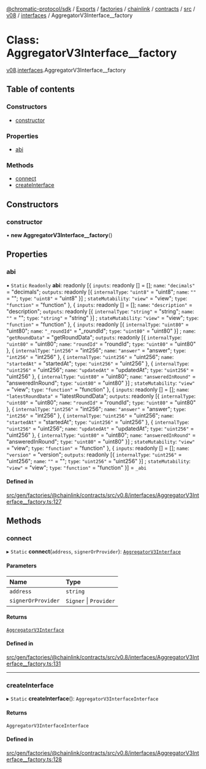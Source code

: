 [@chromatic-protocol/sdk](../README.md) / [Exports](../modules.md) / [factories](../modules/factories.md) / [chainlink](../modules/factories.chainlink.md) / [contracts](../modules/factories.chainlink.contracts.md) / [src](../modules/factories.chainlink.contracts.src.md) / [v08](../modules/factories.chainlink.contracts.src.v08.md) / [interfaces](../modules/factories.chainlink.contracts.src.v08.interfaces.md) / AggregatorV3Interface\_\_factory

# Class: AggregatorV3Interface\_\_factory

[v08](../modules/factories.chainlink.contracts.src.v08.md).[interfaces](../modules/factories.chainlink.contracts.src.v08.interfaces.md).AggregatorV3Interface__factory

## Table of contents

### Constructors

- [constructor](factories.chainlink.contracts.src.v08.interfaces.AggregatorV3Interface__factory.md#constructor)

### Properties

- [abi](factories.chainlink.contracts.src.v08.interfaces.AggregatorV3Interface__factory.md#abi)

### Methods

- [connect](factories.chainlink.contracts.src.v08.interfaces.AggregatorV3Interface__factory.md#connect)
- [createInterface](factories.chainlink.contracts.src.v08.interfaces.AggregatorV3Interface__factory.md#createinterface)

## Constructors

### constructor

• **new AggregatorV3Interface__factory**()

## Properties

### abi

▪ `Static` `Readonly` **abi**: readonly [{ `inputs`: readonly [] = []; `name`: ``"decimals"`` = "decimals"; `outputs`: readonly [{ `internalType`: ``"uint8"`` = "uint8"; `name`: ``""`` = ""; `type`: ``"uint8"`` = "uint8" }] ; `stateMutability`: ``"view"`` = "view"; `type`: ``"function"`` = "function" }, { `inputs`: readonly [] = []; `name`: ``"description"`` = "description"; `outputs`: readonly [{ `internalType`: ``"string"`` = "string"; `name`: ``""`` = ""; `type`: ``"string"`` = "string" }] ; `stateMutability`: ``"view"`` = "view"; `type`: ``"function"`` = "function" }, { `inputs`: readonly [{ `internalType`: ``"uint80"`` = "uint80"; `name`: ``"_roundId"`` = "\_roundId"; `type`: ``"uint80"`` = "uint80" }] ; `name`: ``"getRoundData"`` = "getRoundData"; `outputs`: readonly [{ `internalType`: ``"uint80"`` = "uint80"; `name`: ``"roundId"`` = "roundId"; `type`: ``"uint80"`` = "uint80" }, { `internalType`: ``"int256"`` = "int256"; `name`: ``"answer"`` = "answer"; `type`: ``"int256"`` = "int256" }, { `internalType`: ``"uint256"`` = "uint256"; `name`: ``"startedAt"`` = "startedAt"; `type`: ``"uint256"`` = "uint256" }, { `internalType`: ``"uint256"`` = "uint256"; `name`: ``"updatedAt"`` = "updatedAt"; `type`: ``"uint256"`` = "uint256" }, { `internalType`: ``"uint80"`` = "uint80"; `name`: ``"answeredInRound"`` = "answeredInRound"; `type`: ``"uint80"`` = "uint80" }] ; `stateMutability`: ``"view"`` = "view"; `type`: ``"function"`` = "function" }, { `inputs`: readonly [] = []; `name`: ``"latestRoundData"`` = "latestRoundData"; `outputs`: readonly [{ `internalType`: ``"uint80"`` = "uint80"; `name`: ``"roundId"`` = "roundId"; `type`: ``"uint80"`` = "uint80" }, { `internalType`: ``"int256"`` = "int256"; `name`: ``"answer"`` = "answer"; `type`: ``"int256"`` = "int256" }, { `internalType`: ``"uint256"`` = "uint256"; `name`: ``"startedAt"`` = "startedAt"; `type`: ``"uint256"`` = "uint256" }, { `internalType`: ``"uint256"`` = "uint256"; `name`: ``"updatedAt"`` = "updatedAt"; `type`: ``"uint256"`` = "uint256" }, { `internalType`: ``"uint80"`` = "uint80"; `name`: ``"answeredInRound"`` = "answeredInRound"; `type`: ``"uint80"`` = "uint80" }] ; `stateMutability`: ``"view"`` = "view"; `type`: ``"function"`` = "function" }, { `inputs`: readonly [] = []; `name`: ``"version"`` = "version"; `outputs`: readonly [{ `internalType`: ``"uint256"`` = "uint256"; `name`: ``""`` = ""; `type`: ``"uint256"`` = "uint256" }] ; `stateMutability`: ``"view"`` = "view"; `type`: ``"function"`` = "function" }] = `_abi`

#### Defined in

[src/gen/factories/@chainlink/contracts/src/v0.8/interfaces/AggregatorV3Interface__factory.ts:127](https://github.com/chromatic-protocol/sdk/blob/9f6a4e3/src/gen/factories/@chainlink/contracts/src/v0.8/interfaces/AggregatorV3Interface__factory.ts#L127)

## Methods

### connect

▸ `Static` **connect**(`address`, `signerOrProvider`): [`AggregatorV3Interface`](../interfaces/chainlink.contracts.src.v08.interfaces.AggregatorV3Interface.md)

#### Parameters

| Name | Type |
| :------ | :------ |
| `address` | `string` |
| `signerOrProvider` | `Signer` \| `Provider` |

#### Returns

[`AggregatorV3Interface`](../interfaces/chainlink.contracts.src.v08.interfaces.AggregatorV3Interface.md)

#### Defined in

[src/gen/factories/@chainlink/contracts/src/v0.8/interfaces/AggregatorV3Interface__factory.ts:131](https://github.com/chromatic-protocol/sdk/blob/9f6a4e3/src/gen/factories/@chainlink/contracts/src/v0.8/interfaces/AggregatorV3Interface__factory.ts#L131)

___

### createInterface

▸ `Static` **createInterface**(): `AggregatorV3InterfaceInterface`

#### Returns

`AggregatorV3InterfaceInterface`

#### Defined in

[src/gen/factories/@chainlink/contracts/src/v0.8/interfaces/AggregatorV3Interface__factory.ts:128](https://github.com/chromatic-protocol/sdk/blob/9f6a4e3/src/gen/factories/@chainlink/contracts/src/v0.8/interfaces/AggregatorV3Interface__factory.ts#L128)
